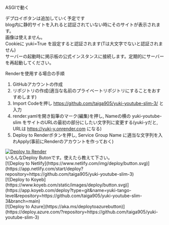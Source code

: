 ASGIで動く  

デプロイボタンは追加していく予定です  
blog内に静的サイトを入れると認証されていない時にそのサイトが表示されます。  
画像は使えません。  
Cookieに yuki=True を設定すると認証されます(Tは大文字でないと認証されません)  
サーバーの起動時に掲示板の公式インスタンスに接続します。定期的にサーバーを再起動してください。  

Renderを使用する場合の手順
1. GitHubアカウントの作成
2. リポジトリの作成(適当な名前のプライベートリポジトリにすることをおすすめします)
3. Import Codeを押し https://github.com/taiga905/yuki-youtube-slim-3/ と入力  
4. render.yamlを開き鉛筆のマーク(編集)を押し, Nameの横の yuki-youtube-slim をサイトのURLの最初の部分にしたい文字列に変更する(yuki-yだと, URLは https://yuki-y.onrender.com になる)  
5. Deploy to Renderボタンを押し, Service Group Name に適当な文字列を入れApply(事前にRenderのアカウントを作っておく)
<a href="https://render.com/deploy?repo=https://github.com/taiga905/yuki-youtube-slim-3">
<img src="https://render.com/images/deploy-to-render-button.svg" alt="Deploy to Render">
</a>
<br>
いろんなDeploy Butonです。使えたら教えて下さい。<br>
[![Deploy to Netlify](https://www.netlify.com/img/deploy/button.svg)](https://app.netlify.com/start/deploy?repository=https://github.com/taiga905/yuki-youtube-slim-3)<br>
[![Deploy to Koyeb](https://www.koyeb.com/static/images/deploy/button.svg)](https://app.koyeb.com/deploy?type=git&name=yuki-tango-level&repository=https://github.com/taiga905/yuki-youtube-slim-3&branch=main)<br>
[![Deploy to Azure](https://aka.ms/deploytoazurebutton)](https://deploy.azure.com/?repository=https://github.com/taiga905/yuki-youtube-slim-3)
